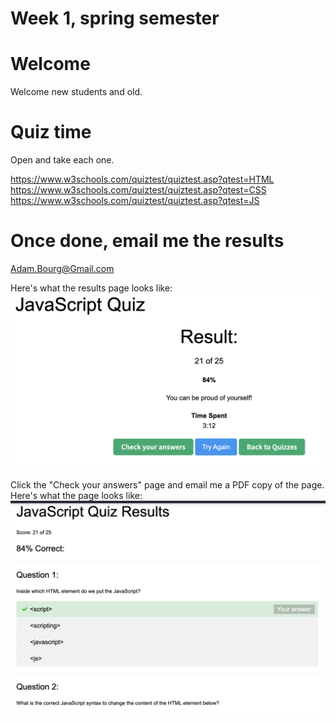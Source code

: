 # Week 1, spring semester

# Welcome

Welcome new students and old. 

# Quiz time 

Open and take each one. 

https://www.w3schools.com/quiztest/quiztest.asp?qtest=HTML
https://www.w3schools.com/quiztest/quiztest.asp?qtest=CSS
https://www.w3schools.com/quiztest/quiztest.asp?qtest=JS

# Once done, email me the results

Adam.Bourg@Gmail.com

Here's what the results page looks like:
<img src="images/quiz_results.png" />

Click the "Check your answers" page and email me a PDF copy of the page. Here's what the page looks like:
<img src="images/results_details.png" />